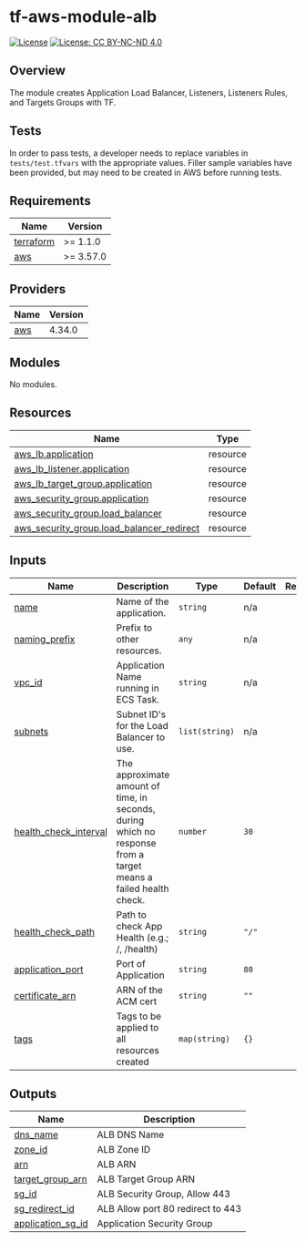 # tf-aws-module-alb

[![License](https://img.shields.io/badge/License-Apache_2.0-blue.svg)](https://opensource.org/licenses/Apache-2.0)
[![License: CC BY-NC-ND 4.0](https://img.shields.io/badge/License-CC_BY--NC--ND_4.0-lightgrey.svg)](https://creativecommons.org/licenses/by-nc-nd/4.0/)

## Overview

The module creates Application Load Balancer, Listeners, Listeners Rules, and Targets Groups with TF.

## Tests

In order to pass tests, a developer needs to replace variables in `tests/test.tfvars` with the appropriate values. Filler sample variables have been provided, but may need to be created in AWS before running tests.

<!-- BEGINNING OF PRE-COMMIT-TERRAFORM DOCS HOOK -->
## Requirements

| Name | Version |
|------|---------|
| <a name="requirement_terraform"></a> [terraform](#requirement\_terraform) | >= 1.1.0 |
| <a name="requirement_aws"></a> [aws](#requirement\_aws) | >= 3.57.0 |

## Providers

| Name | Version |
|------|---------|
| <a name="provider_aws"></a> [aws](#provider\_aws) | 4.34.0 |

## Modules

No modules.

## Resources

| Name | Type |
|------|------|
| [aws_lb.application](https://registry.terraform.io/providers/hashicorp/aws/latest/docs/resources/lb) | resource |
| [aws_lb_listener.application](https://registry.terraform.io/providers/hashicorp/aws/latest/docs/resources/lb_listener) | resource |
| [aws_lb_target_group.application](https://registry.terraform.io/providers/hashicorp/aws/latest/docs/resources/lb_target_group) | resource |
| [aws_security_group.application](https://registry.terraform.io/providers/hashicorp/aws/latest/docs/resources/security_group) | resource |
| [aws_security_group.load_balancer](https://registry.terraform.io/providers/hashicorp/aws/latest/docs/resources/security_group) | resource |
| [aws_security_group.load_balancer_redirect](https://registry.terraform.io/providers/hashicorp/aws/latest/docs/resources/security_group) | resource |

## Inputs

| Name | Description | Type | Default | Required |
|------|-------------|------|---------|:--------:|
| <a name="input_name"></a> [name](#input\_name) | Name of the application. | `string` | n/a | yes |
| <a name="input_naming_prefix"></a> [naming\_prefix](#input\_naming\_prefix) | Prefix to other resources. | `any` | n/a | yes |
| <a name="input_vpc_id"></a> [vpc\_id](#input\_vpc\_id) | Application Name running in ECS Task. | `string` | n/a | yes |
| <a name="input_subnets"></a> [subnets](#input\_subnets) | Subnet ID's for the Load Balancer to use. | `list(string)` | n/a | yes |
| <a name="input_health_check_interval"></a> [health\_check\_interval](#input\_health\_check\_interval) | The approximate amount of time, in seconds, during which no response from a target means a failed health check. | `number` | `30` | no |
| <a name="input_health_check_path"></a> [health\_check\_path](#input\_health\_check\_path) | Path to check App Health (e.g.; /, /health) | `string` | `"/"` | no |
| <a name="input_application_port"></a> [application\_port](#input\_application\_port) | Port of Application | `string` | `80` | no |
| <a name="input_certificate_arn"></a> [certificate\_arn](#input\_certificate\_arn) | ARN of the ACM cert | `string` | `""` | no |
| <a name="input_tags"></a> [tags](#input\_tags) | Tags to be applied to all resources created | `map(string)` | `{}` | no |

## Outputs

| Name | Description |
|------|-------------|
| <a name="output_dns_name"></a> [dns\_name](#output\_dns\_name) | ALB DNS Name |
| <a name="output_zone_id"></a> [zone\_id](#output\_zone\_id) | ALB Zone ID |
| <a name="output_arn"></a> [arn](#output\_arn) | ALB ARN |
| <a name="output_target_group_arn"></a> [target\_group\_arn](#output\_target\_group\_arn) | ALB Target Group ARN |
| <a name="output_sg_id"></a> [sg\_id](#output\_sg\_id) | ALB Security Group, Allow 443 |
| <a name="output_sg_redirect_id"></a> [sg\_redirect\_id](#output\_sg\_redirect\_id) | ALB Allow port 80 redirect to 443 |
| <a name="output_application_sg_id"></a> [application\_sg\_id](#output\_application\_sg\_id) | Application Security Group |
<!-- END OF PRE-COMMIT-TERRAFORM DOCS HOOK -->
